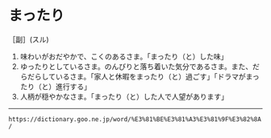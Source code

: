 # まったり

［副］(スル)
1. 味わいがおだやかで、こくのあるさま。「まったり（と）した味」
2. ゆったりとしているさま。のんびりと落ち着いた気分であるさま。また、だらだらしているさま。「家人と休暇をまったり（と）過ごす」「ドラマがまったり（と）進行する」
3. 人柄が穏やかなさま。「まったり（と）した人で人望があります」

---
`https://dictionary.goo.ne.jp/word/%E3%81%BE%E3%81%A3%E3%81%9F%E3%82%8A/`